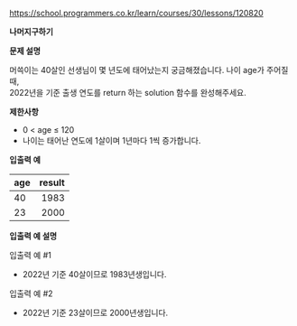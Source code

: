 https://school.programmers.co.kr/learn/courses/30/lessons/120820

**나머지구하기**

**문제 설명**

머쓱이는 40살인 선생님이 몇 년도에 태어났는지 궁금해졌습니다. 나이 age가 주어질 때, <br> 
2022년을 기준 출생 연도를 return 하는 solution 함수를 완성해주세요.

**제한사항**

- 0 < age ≤ 120
- 나이는 태어난 연도에 1살이며 1년마다 1씩 증가합니다.

**입출력 예**

| age | 	result |
|-----|--------:|
| 40  |   	1983 |
| 23  |   	2000 |

**입출력 예 설명**

입출력 예 #1

- 2022년 기준 40살이므로 1983년생입니다.

입출력 예 #2

- 2022년 기준 23살이므로 2000년생입니다.